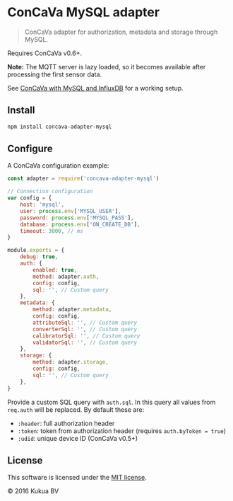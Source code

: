 # ConCaVa MySQL adapter

> ConCaVa adapter for authorization, metadata and storage through MySQL.

Requires ConCaVa v0.6+.

**Note:** The MQTT server is lazy loaded, so it becomes available after processing the first sensor data.

See [ConCaVa with MySQL and InfluxDB](https://github.com/kukua/concava-setup-mysql-influxdb) for a working setup.

## Install

```bash
npm install concava-adapter-mysql
```

## Configure

A ConCaVa configuration example:

```js
const adapter = require('concava-adapter-mysql')

// Connection configuration
var config = {
	host: 'mysql',
	user: process.env['MYSQL_USER'],
	password: process.env['MYSQL_PASS'],
	database: process.env['ON_CREATE_DB'],
	timeout: 3000, // ms
}

module.exports = {
	debug: true,
	auth: {
		enabled: true,
		method: adapter.auth,
		config: config,
		sql: '', // Custom query
	},
	metadata: {
		method: adapter.metadata,
		config: config,
		attributeSql: '', // Custom query
		converterSql: '', // Custom query
		calibratorSql: '', // Custom query
		validatorSql: '', // Custom query
	},
	storage: {
		method: adapter.storage,
		config: config,
		sql: '', // Custom query
	},
}
```

Provide a custom SQL query with `auth.sql`. In this query all values from `req.auth` will be replaced. By default these are:

- `:header`: full authorization header
- `:token`: token from authorization header (requires `auth.byToken = true`)
- `:udid`: unique device ID (ConCaVa v0.5+)

## License

This software is licensed under the [MIT license](https://github.com/kukua/node-concava-adapter-mqtt/blob/master/LICENSE).

© 2016 Kukua BV
